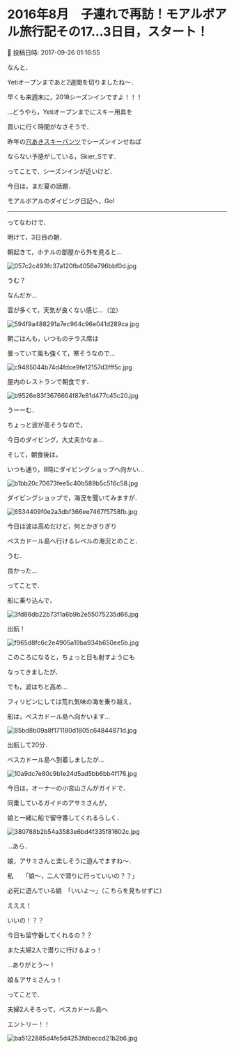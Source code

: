 # 2016年8月　子連れで再訪！モアルボアル旅行記その17…3日目，スタート！

📅 投稿日時: 2017-09-26 01:16:55

なんと．


Yetiオープンまであと2週間を切りましたね～．


早くも来週末に，2018シーズンインですよ！！！





…どうやら，Yetiオープンまでにスキー用具を


買いに行く時間がなさそうで．


昨年の[穴あきスキーパンツ](e705da137b37e26824f3f8fcf240f42c1.md)でシーズンインせねば


ならない予感がしている，Skier_Sです．





ってことで．シーズンインが近いけど．


今日は，まだ夏の話題．


モアルボアルのダイビング日記へ，Go!





---





ってなわけで．


明けて，3日目の朝．





朝起きて，ホテルの部屋から外を見ると…




![057c2c493fc37a120fb4056e796bbf0d.jpg](images/057c2c493fc37a120fb4056e796bbf0d.jpg)







うむ？


なんだか…


雲が多くて，天気が良くない感じ…（泣）




![594f9a488291a7ec964c96e041d289ca.jpg](images/594f9a488291a7ec964c96e041d289ca.jpg)







朝ごはんも，いつものテラス席は


曇っていて風も強くて，寒そうなので…




![c9485044b74d4fdce9fe12157d3fff5c.jpg](images/c9485044b74d4fdce9fe12157d3fff5c.jpg)




屋内のレストランで朝食です．




![b9526e83f3676664f87e81d477c45c20.jpg](images/b9526e83f3676664f87e81d477c45c20.jpg)




うーーむ．


ちょっと波が高そうなので，


今日のダイビング，大丈夫かなぁ…





そして，朝食後は，


いつも通り，8時にダイビングショップへ向かい…




![b1bb20c70673fee5c40b589b5c516c58.jpg](images/b1bb20c70673fee5c40b589b5c516c58.jpg)




ダイビングショップで，海況を聞いてみますが．




![6534409f0e2a3dbf366ee7467f5758fb.jpg](images/6534409f0e2a3dbf366ee7467f5758fb.jpg)




今日は波は高めだけど，何とかぎりぎり


ぺスカドール島へ行けるレベルの海況とのこと．


うむ．


良かった…





ってことで．


船に乗り込んで，




![3fd86db22b73f1a6b9b2e55075235d66.jpg](images/3fd86db22b73f1a6b9b2e55075235d66.jpg)




出航！




![f965d8fc6c2e4905a19ba934b650ee5b.jpg](images/f965d8fc6c2e4905a19ba934b650ee5b.jpg)




このころになると，ちょっと日も射すようにも


なってきましたが．


でも，波はちと高め…





フィリピンにしては荒れ気味の海を乗り越え，


船は，ぺスカドール島へ向かいます…




![85bd8b09a8f171180d1805c64844871d.jpg](images/85bd8b09a8f171180d1805c64844871d.jpg)




出航して20分．


ぺスカドール島へ到着しましたが…




![10a9dc7e80c9b1e24d5ad5bb6bb4f176.jpg](images/10a9dc7e80c9b1e24d5ad5bb6bb4f176.jpg)




今日は，オーナーの小宮山さんがガイドで．


同乗しているガイドのアサミさんが，


娘と一緒に船で留守番してくれるらしく．




![380788b2b54a3583e6bd4f335f81602c.jpg](images/380788b2b54a3583e6bd4f335f81602c.jpg)




…あら．


娘，アサミさんと楽しそうに遊んでますね～．





私　　「娘～，二人で潜りに行っていいの？？」





必死に遊んでいる娘　「いいよ～」（こちらを見もせずに）





えええ！


いいの！？？


今日も留守番してくれるの？？


また夫婦2人で潜りに行けるよっ！


…ありがとう～！


娘＆アサミさんっ！





ってことで．


夫婦2人そろって，ぺスカドール島へ


エントリー！！




![ba5122885d4fe5d4253fdbeccd21b2b6.jpg](images/ba5122885d4fe5d4253fdbeccd21b2b6.jpg)
